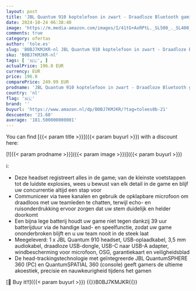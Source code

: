 ```yaml
---
layout: post
title: 'JBL Quantum 910 koptelefoon in zwart - Draadloze Bluetooth gaming-headset met ruisonderdrukking  afspeel- en oplaadfuncties en boommicrofoon'
date: 2024-10-24 06:38:40
image: 'https://m.media-amazon.com/images/I/41tG+AxRPtL._SL500_._SL400_.jpg'
comments: true
category: ofertas
author: 'tole.es'
slug: 'B0BJ7KMJKR-nl JBL Quantum 910 koptelefoon in zwart - Draadloze Bluetooth...'
sku: 'B0BJ7KMJKR-nl'
tags: [ '🇳🇱', ]
actualPrice: 196.0 EUR
currency: EUR
price: 196.0
comparePrice: 249.99 EUR
prodname: 'JBL Quantum 910 koptelefoon in zwart - Draadloze Bluetooth gaming-headset met ruisonderdrukking  afspeel- en oplaadfuncties en boommicrofoon'
country: 'nl'
flag: '🇳🇱'
brand: ''
buyurl: 'https://www.amazon.nl/dp/B0BJ7KMJKR/?tag=tolees0b-21'
descuento: '21.60'
average: '181.500000000001'
---
```


You can find [{{< param title >}}]({{< param buyurl >}}) with a discount here:

[![{{< param prodname >}}]({{< param image >}})]({{< param buyurl >}})

ℹ️:

- Deze headset registreert alles in de game; van de kleinste voetstappen tot de luidste explosies, wees u bewust van elk detail in de game en blijf uw concurrentie altijd een stap voor
- Communiceer via twee kanalen en gebruik de opklapbare microfoon om draadloos met uw teamleden te chatten, terwijl echo- en ruisonderdrukking ervoor zorgen dat uw stem duidelijk en helder doorkomt
- Een bijna lege batterij houdt uw game niet tegen dankzij 39 uur batterijduur via de handige laad- en speelfunctie, zodat uw game ononderbroken blijft en u uw team nooit in de steek laat
- Meegeleverd: 1 x JBL Quantum 910 headset, USB-oplaadkabel, 3,5 mm audiokabel, draadloze USB-dongle, USB-C naar USB-A adapter, windbescherming voor microfoon, OSG, garantiekaart en veiligheidsblad
- De head-trackingstechnologie met geïntegreerde JBL QuantumSPHERE 360 (PC) en QuantumSPATIAL 360 (console) geeft gamers de ultieme akoestiek, precisie en nauwkeurigheid tijdens het gamen

[🛒 Buy it!!]({{< param buyurl >}})
{{<world>}}B0BJ7KMJKR{{</world>}}
